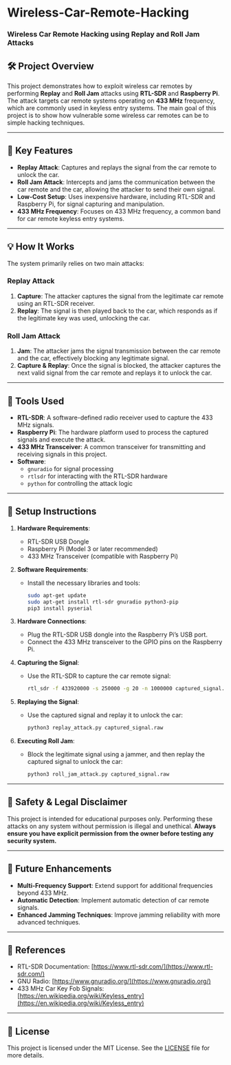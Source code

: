 # Wireless-Car-Remote-Hacking
### **Wireless Car Remote Hacking using Replay and Roll Jam Attacks**

## 🛠️ **Project Overview**

This project demonstrates how to exploit wireless car remotes by performing **Replay** and **Roll Jam** attacks using **RTL-SDR** and **Raspberry Pi**. The attack targets car remote systems operating on **433 MHz** frequency, which are commonly used in keyless entry systems. The main goal of this project is to show how vulnerable some wireless car remotes can be to simple hacking techniques.

---

## 🔐 **Key Features**

- **Replay Attack**: Captures and replays the signal from the car remote to unlock the car.
- **Roll Jam Attack**: Intercepts and jams the communication between the car remote and the car, allowing the attacker to send their own signal.
- **Low-Cost Setup**: Uses inexpensive hardware, including RTL-SDR and Raspberry Pi, for signal capturing and manipulation.
- **433 MHz Frequency**: Focuses on 433 MHz frequency, a common band for car remote keyless entry systems.

---

## 💡 **How It Works**

The system primarily relies on two main attacks:

### **Replay Attack**
1. **Capture**: The attacker captures the signal from the legitimate car remote using an RTL-SDR receiver.
2. **Replay**: The signal is then played back to the car, which responds as if the legitimate key was used, unlocking the car.

### **Roll Jam Attack**
1. **Jam**: The attacker jams the signal transmission between the car remote and the car, effectively blocking any legitimate signal.
2. **Capture & Replay**: Once the signal is blocked, the attacker captures the next valid signal from the car remote and replays it to unlock the car.

---

## 🔧 **Tools Used**

- **RTL-SDR**: A software-defined radio receiver used to capture the 433 MHz signals.
- **Raspberry Pi**: The hardware platform used to process the captured signals and execute the attack.
- **433 MHz Transceiver**: A common transceiver for transmitting and receiving signals in this project.
- **Software**: 
  - `gnuradio` for signal processing
  - `rtlsdr` for interacting with the RTL-SDR hardware
  - `python` for controlling the attack logic

---

## 📝 **Setup Instructions**

1. **Hardware Requirements**:
   - RTL-SDR USB Dongle
   - Raspberry Pi (Model 3 or later recommended)
   - 433 MHz Transceiver (compatible with Raspberry Pi)

2. **Software Requirements**:
   - Install the necessary libraries and tools:
     ```bash
     sudo apt-get update
     sudo apt-get install rtl-sdr gnuradio python3-pip
     pip3 install pyserial
     ```
   
3. **Hardware Connections**:
   - Plug the RTL-SDR USB dongle into the Raspberry Pi’s USB port.
   - Connect the 433 MHz transceiver to the GPIO pins on the Raspberry Pi.
   
4. **Capturing the Signal**:
   - Use the RTL-SDR to capture the car remote signal:
     ```bash
     rtl_sdr -f 433920000 -s 250000 -g 20 -n 1000000 captured_signal.raw
     ```
   
5. **Replaying the Signal**:
   - Use the captured signal and replay it to unlock the car:
     ```bash
     python3 replay_attack.py captured_signal.raw
     ```

6. **Executing Roll Jam**:
   - Block the legitimate signal using a jammer, and then replay the captured signal to unlock the car:
     ```bash
     python3 roll_jam_attack.py captured_signal.raw
     ```

---

## 🎯 **Safety & Legal Disclaimer**

This project is intended for educational purposes only. Performing these attacks on any system without permission is illegal and unethical. **Always ensure you have explicit permission from the owner before testing any security system.**

---

## 🚀 **Future Enhancements**

- **Multi-Frequency Support**: Extend support for additional frequencies beyond 433 MHz.
- **Automatic Detection**: Implement automatic detection of car remote signals.
- **Enhanced Jamming Techniques**: Improve jamming reliability with more advanced techniques.

---

## 📝 **References**

- RTL-SDR Documentation: [https://www.rtl-sdr.com/](https://www.rtl-sdr.com/)
- GNU Radio: [https://www.gnuradio.org/](https://www.gnuradio.org/)
- 433 MHz Car Key Fob Signals: [https://en.wikipedia.org/wiki/Keyless_entry](https://en.wikipedia.org/wiki/Keyless_entry)

---

## 📄 **License**

This project is licensed under the MIT License. See the [LICENSE](LICENSE) file for more details.
